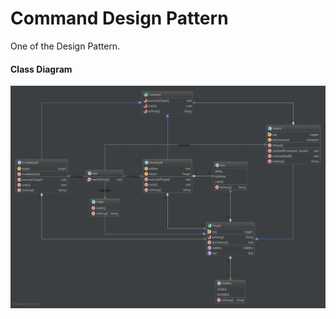Command Design Pattern
=====================
One of the Design Pattern.

#### Class Diagram ####
![Alt text](command-class-diag.png?raw=true "Command Pattern")
